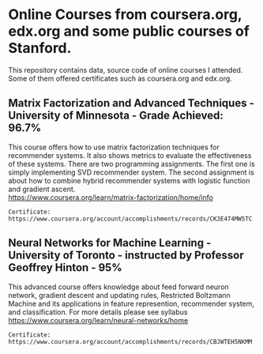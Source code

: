 # Online Courses from coursera.org, edx.org and some public courses of Stanford.
This repository contains data, source code of online courses I attended. Some of them offered certificates
such as coursera.org and edx.org. 

## Matrix Factorization and Advanced Techniques - University of Minnesota - Grade Achieved: 96.7%

This course offers how to use matrix factorization techniques for recommender systems. It also shows metrics to evaluate 
the effectiveness of these systems. There are two programming assignments. The first one is simply implementing SVD 
recommender system. The second assignment is about how to combine hybrid recommender systems with logistic function 
and gradient ascent.   
https://www.coursera.org/learn/matrix-factorization/home/info


```
Certificate: https://www.coursera.org/account/accomplishments/records/CK3E474MW5TC
```

## Neural Networks for Machine Learning - University of Toronto - instructed by Professor Geoffrey Hinton - 95%

This advanced course offers knowledge about feed forward neuron network, gradient descent and updating rules, Restricted Boltzmann Machine and its applications in feature represention,
recommender system, and classification. For more details please see syllabus 
https://www.coursera.org/learn/neural-networks/home

```
Certificate: https://www.coursera.org/account/accomplishments/records/CBJWTEH5NKMM
```